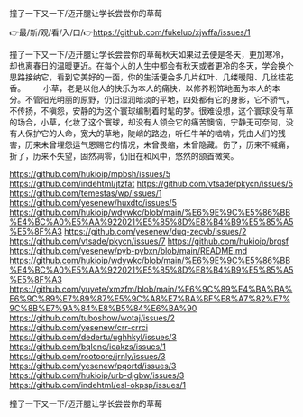 撞了一下又一下/迈开腿让学长尝尝你的草莓

👉最/新/观/看/入/口/👉https://github.com/fukeluo/xjwffa/issues/1

撞了一下又一下/迈开腿让学长尝尝你的草莓秋天如果过去便是冬天，更加寒冷，却也离春日的温暖更近。在每个人的人生中都会有秋天或者更冷的冬天，学会换个思路接纳它，看到它美好的一面，你的生活便会多几片红叶、几缕暖阳、几丝桂花香。
　　小草，老是以他人的快乐为本人的痛快，以修养粉饰地面为本人的本分。不管阳光明丽的原野，仍旧湿润暗淡的平地，四处都有它的身影，它不骄气，不传扬，不嗔怨，安静的为这个寰球编制着时髦的梦。很难设想，这个寰球没有草的场合，小草，化妆了这个寰球，却没有人领会它的痛苦懊恼，宁静无可奈何，没有人保护它的人命，宽大的草地，陡峭的路边，听任牛羊的啮啃，凭由人们的残害，历来未曾埋怨运气恩赐它的情况，未曾畏缩，未曾隐藏。伤了，历来不喊痛，折了，历来不失望，固然凋零，仍旧在和风中，悠然的颌首微笑。


https://github.com/hukioip/mpbsh/issues/5
https://github.com/indehtml/jtzfat
https://github.com/vtsade/pkycn/issues/5
https://github.com/temestas/wp/issues/1
https://github.com/yesenew/huxdtc/issues/5
https://github.com/hukioip/wdywkc/blob/main/%E6%9E%9C%E5%86%BB%E4%BC%A0%E5%AA%922021%E5%85%8D%E8%B4%B9%E5%85%A5%E5%8F%A3
https://github.com/yesenew/duq-zecvb/issues/2
https://github.com/vtsade/pkycn/issues/7
https://github.com/hukioip/brqsf
https://github.com/yesenew/pyb-pybxn/blob/main/README.md
https://github.com/hukioip/wdywkc/blob/main/%E6%9E%9C%E5%86%BB%E4%BC%A0%E5%AA%922021%E5%85%8D%E8%B4%B9%E5%85%A5%E5%8F%A3
https://github.com/yuyete/xmzfm/blob/main/%E6%9C%89%E4%BA%BA%E6%9C%89%E7%89%87%E5%9C%A8%E7%BA%BF%E8%A7%82%E7%9C%8B%E7%9A%84%E8%B5%84%E6%BA%90
https://github.com/tuboshow/wotaj/issues/2
https://github.com/yesenew/crr-crrci
https://github.com/dedertu/ughhkyl/issues/3
https://github.com/bqlene/ieakzs/issues/1
https://github.com/rootoore/jrnly/issues/3
https://github.com/yesenew/pqortd/issues/3
https://github.com/hukioip/urb-djgbw/issues/3
https://github.com/indehtml/esl-okpsp/issues/1

撞了一下又一下/迈开腿让学长尝尝你的草莓
